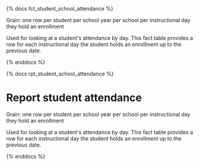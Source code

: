{% docs fct_student_school_attendance %}

Grain: one row per student per school year per school per instructional day they hold an enrollment

Used for looking at a student's attendance by day. This fact table provides a row for each instructional day the student holds an enrollment up to the previous date.

{% enddocs %}


{% docs rpt_student_school_attendance %}

# Report student attendance

Grain: one row per student per school year per school per instructional day they hold an enrollment

Used for looking at a student's attendance by day. This fact table provides a row for each instructional day the student holds an enrollment up to the previous date.

{% enddocs %}
